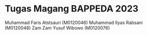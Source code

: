 # Tugas Magang BAPPEDA 2023
Muhammad Faris Atstsauri (M0120046)
Muhammad Ilyas Rabsani (M0120048)
Zam Zam Yusuf Wibowo (M0120076)
